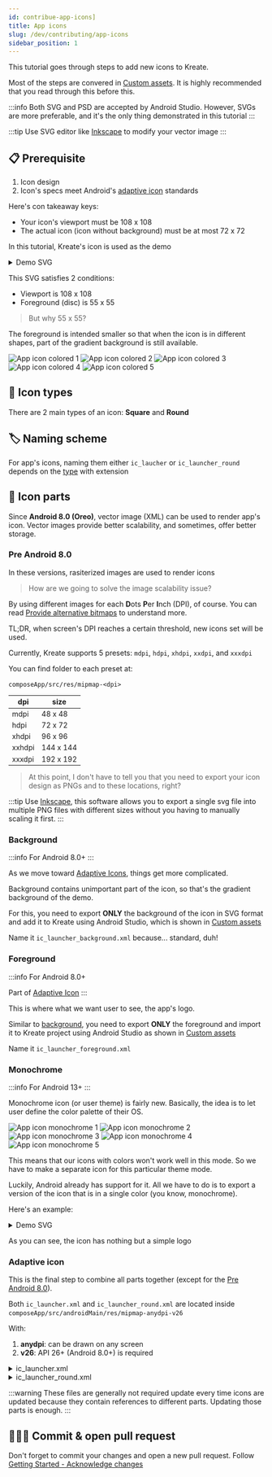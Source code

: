 ```yaml
---
id: contribue-app-icons]
title: App icons
slug: /dev/contributing/app-icons
sidebar_position: 1
---
```


This tutorial goes through steps to add new icons to Kreate.

Most of the steps are convered in [Custom assets](./custom-assets).
It is highly recommended that you read through this before this.

:::info
Both SVG and PSD are accepted by Android Studio. However, SVGs are more
preferable, and it's the only thing demonstrated in this tutorial
:::

:::tip
Use SVG editor like [Inkscape](https://inkscape.org/) to modify your vector image
:::

## 📋 Prerequisite

1. Icon design
2. Icon's specs meet Android's [adaptive icon](https://developer.android.com/develop/ui/views/launch/icon_design_adaptive) standards

Here's con takeaway keys:

- Your icon's viewport must be 108 x 108
- The actual icon (icon without background) must be at most 72 x 72

In this tutorial, Kreate's icon is used as the demo

<details>
  <summary>Demo SVG</summary>
  
  ![Demo app icon](./img/demo-app-icon.svg)

  ```svg
  <svg
    width="108"
    height="108"
    viewBox="0 0 108 108"
    version="1.1"
    id="svg1"
    xml:space="preserve"
    xmlns:xlink="http://www.w3.org/1999/xlink"
    xmlns="http://www.w3.org/2000/svg"
    xmlns:svg="http://www.w3.org/2000/svg"><defs
      id="defs1"><linearGradient
        id="linearGradient12"><stop
          style="stop-color:#f86ab9;stop-opacity:1;"
          offset="0"
          id="stop12" /><stop
          style="stop-color:#190dc0;stop-opacity:0.80000001;"
          offset="1"
          id="stop13" /></linearGradient><linearGradient
        xlink:href="#linearGradient12"
        id="linearGradient2"
        gradientUnits="userSpaceOnUse"
        x1="43.763935"
        y1="107.3907"
        x2="468.23608"
        y2="404.60928" /></defs><g
      id="layer1"
      transform="matrix(0.20841985,0,0,0.20841985,0.64451695,0.64451695)"><rect
        style="display:inline;opacity:1;fill:url(#linearGradient2);stroke:none;stroke-width:32.3866;stroke-opacity:1"
        id="rect12"
        width="518.18481"
        height="518.18481"
        x="-3.0923972"
        y="-3.0923972" /></g><g
      id="layer1-5"
      transform="matrix(1.2952953,0,0,1.2952953,-15.945946,-15.945946)"><g
        id="g26"
        style="display:inline;fill:none;stroke-linecap:square;stroke-miterlimit:10"
        transform="matrix(0.8165646,0,0,0.8165646,9.9055119,9.9055119)"><path
          id="path26"
          style="fill:#000000;fill-opacity:1;fill-rule:evenodd;stroke:none;stroke-width:0.978898;stroke-linecap:round;stroke-linejoin:round;stroke-dasharray:none;stroke-opacity:1"
          d="M 54,27.999999 A 26,26 0 0 0 27.999999,54 26,26 0 0 0 54,80 26,26 0 0 0 80,54 26,26 0 0 0 54,27.999999 Z m -16.18537,8.528173 0.672467,0.704782 a 23.237598,23.237598 0 0 0 -6.969342,14.063329 l -0.96946,-0.103101 a 24.207107,24.207107 0 0 1 7.266335,-14.66501 z m 2.448272,3.306937 0.704782,0.714015 A 18.57375,18.57375 0 0 0 35.569483,52.030303 L 34.57848,51.937973 A 19.594285,19.594285 0 0 1 40.262902,39.835109 Z M 54,39.999763 A 14,14 0 0 1 68.000237,54 14,14 0 0 1 54,68.000237 14,14 0 0 1 39.999763,54 14,14 0 0 1 54,39.999763 Z m 18.390507,15.408262 0.826349,0.06155 a 19.594285,19.594285 0 0 1 -5.358191,12.052084 l -0.601681,-0.570904 a 18.757446,18.757446 0 0 0 5.133523,-11.542733 z m 4.1933,0.163116 0.96946,0.05078 A 24.186696,24.186696 0 0 1 70.828599,70.817827 L 70.134588,70.14536 a 23.217187,23.217187 0 0 0 6.449219,-14.574219 z" /></g><g
        style="display:inline;fill:none;stroke-linecap:square;stroke-miterlimit:10"
        id="g12"
        transform="matrix(0.83333333,0,0,0.83333333,9.1143731,9.0795961)"><path
          fill="#ffffff"
          d="m 43.55,37.2 c 1.89,-0.05 3.25,1.86 3.01,3.64 -0.01,8.96 0.02,17.91 -0.02,26.87 -0.09,2.08 -2.62,3.55 -4.43,2.43 -1.4,-0.72 -1.68,-2.36 -1.57,-3.78 0.01,-8.78 -0.02,-17.57 0.02,-26.35 0.12,-1.51 1.45,-2.84 2.99,-2.81 z"
          fill-rule="evenodd"
          id="path7"
          style="display:inline;fill:#ffffff;fill-opacity:1;stroke-width:1.18299;stroke-linecap:square;stroke-miterlimit:10;stroke-dasharray:none" /><path
          id="path9"
          style="display:inline;fill:#ffffff;fill-opacity:1;stroke-width:1.18417;stroke-linecap:square;stroke-miterlimit:10"
          d="m 64.05,37.16 c -1.78,0.03 -2.67,1.72 -3.81,2.82 -3.63,3.97 -7.28,7.93 -10.9,11.92 -1.13,1.37 -0.79,3.48 0.53,4.6 4.07,4.45 8.13,8.92 12.22,13.36 1.5,1.5 4.36,0.76 4.93,-1.29 0.33,-1.39 0.11,-2.85 0.17,-4.27 0,-8.13 0.01,-16.27 -0.01,-24.4 -0.16,-1.53 -1.57,-2.82 -3.13,-2.74 z" /></g></g></svg>
  ```
</details>

This SVG satisfies 2 conditions:

- Viewport is 108 x 108
- Foreground (disc) is 55 x 55

> But why 55 x 55?

The foreground is intended smaller so that when the icon is in different shapes,
part of the gradient background is still available.

![App icon colored 1](/img/blog/app_icon_colored_1.webp)
![App icon colored 2](/img/blog/app_icon_colored_2.webp)
![App icon colored 3](/img/blog/app_icon_colored_3.webp)
![App icon colored 4](/img/blog/app_icon_colored_4.webp)
![App icon colored 5](/img/blog/app_icon_colored_5.webp)

## 🔡 Icon types

There are 2 main types of an icon: **Square** and **Round**

## 🏷️ Naming scheme

For app's icons, naming them either `ic_laucher` or `ic_launcher_round`
depends on the [type](#icon-types) with extension

## 🧩 Icon parts

Since **Android 8.0 (Oreo)**, vector image (XML) can be used to render app's icon.
Vector images provide better scalability, and sometimes, offer better storage.

### Pre Android 8.0

In these versions, rasiterized images are used to render icons

> How are we going to solve the image scalability issue?

By using different images for each **D**ots **P**er **I**nch (DPI), of course.
You can read [Provide alternative bitmaps](https://developer.android.com/training/multiscreen/screendensities#TaskProvideAltBmp) to understand more.

TL;DR, when screen's DPI reaches a certain threshold, new icons set will be used.

Currently, Kreate supports 5 presets: `mdpi`, `hdpi`, `xhdpi`, `xxdpi`, and `xxxdpi`

You can find folder to each preset at:

```
composeApp/src/res/mipmap-<dpi>
```

| dpi | size |
| --- | ---- |
| mdpi | 48 x 48 |
| hdpi | 72 x 72 |
| xhdpi | 96 x 96 |
| xxhdpi | 144 x 144 |
| xxxdpi | 192 x 192 |

> At this point, I don't have to tell you that you need to export your icon design 
> as PNGs and to these locations, right?

:::tip
Use [Inkscape](https://inkscape.org/), this software allows you to
export a single svg file into multiple PNG files with different 
sizes without you having to manually scaling it first.
:::

### Background

:::info
For Android 8.0+
:::

As we move toward [Adaptive Icons](https://developer.android.com/develop/ui/views/launch/icon_design_adaptive), 
things get more complicated.

Background contains unimportant part of the icon, so that's the gradient background of the demo.

For this, you need to export **ONLY** the background of the icon in SVG format and add it to Kreate using
Android Studio, which is shown in [Custom assets](./custom-assets)

Name it `ic_launcher_background.xml` because... standard, duh!

### Foreground

:::info
For Android 8.0+

Part of [Adaptive Icon](https://developer.android.com/develop/ui/views/launch/icon_design_adaptive)
:::

This is where what we want user to see, the app's logo.

Similar to [background](#background), you need to export **ONLY** the foreground and import
it to Kreate project using Android Studio as shown in [Custom assets](./custom-assets)

Name it `ic_launcher_foreground.xml`

### Monochrome

:::info
For Android 13+
:::

Monochrome icon (or user theme) is fairly new. Basically, the idea is to let user define
the color palette of their OS.

![App icon monochrome 1](/img/blog/app_icon_monochrome_1.webp)
![App icon monochrome 2](/img/blog/app_icon_monochrome_2.webp)
![App icon monochrome 3](/img/blog/app_icon_monochrome_3.webp)
![App icon monochrome 4](/img/blog/app_icon_monochrome_4.webp)
![App icon monochrome 5](/img/blog/app_icon_monochrome_5.webp)

This means that our icons with colors won't work well in this mode. So we have to make
a separate icon for this particular theme mode.

Luckily, Android already has support for it. All we have to do is to export a
version of the icon that is in a single color (you know, monochrome).

Here's an example:

<details>
  <summary>Demo SVG</summary>
  
  ![Demo app icon](./img/demo-app-icon-monochrome.svg)

  ```xml
  <svg
    width="71.999992"
    height="72"
    viewBox="0 0 71.999992 72"
    version="1.1"
    id="svg1"
    xml:space="preserve"
    xmlns="http://www.w3.org/2000/svg"
    xmlns:svg="http://www.w3.org/2000/svg"><defs
      id="defs1" /><g
      id="layer1"
      transform="matrix(1.0794128,0,0,1.0794128,-22.288298,-22.288292)"><g
        style="display:inline;fill:none;stroke-linecap:square;stroke-miterlimit:10"
        id="g12"
        transform="translate(0.13724767,0.09551535)"><path
          fill="#ffffff"
          d="m 43.55,37.2 c 1.89,-0.05 3.25,1.86 3.01,3.64 -0.01,8.96 0.02,17.91 -0.02,26.87 -0.09,2.08 -2.62,3.55 -4.43,2.43 -1.4,-0.72 -1.68,-2.36 -1.57,-3.78 0.01,-8.78 -0.02,-17.57 0.02,-26.35 0.12,-1.51 1.45,-2.84 2.99,-2.81 z"
          fill-rule="evenodd"
          id="path7"
          style="display:inline;fill:#ffffff;fill-opacity:1;stroke-width:1.18299;stroke-linecap:square;stroke-miterlimit:10;stroke-dasharray:none" /><path
          id="path9"
          style="display:inline;fill:#ffffff;fill-opacity:1;stroke-width:1.18417;stroke-linecap:square;stroke-miterlimit:10"
          d="m 64.05,37.16 c -1.78,0.03 -2.67,1.72 -3.81,2.82 -3.63,3.97 -7.28,7.93 -10.9,11.92 -1.13,1.37 -0.79,3.48 0.53,4.6 4.07,4.45 8.13,8.92 12.22,13.36 1.5,1.5 4.36,0.76 4.93,-1.29 0.33,-1.39 0.11,-2.85 0.17,-4.27 0,-8.13 0.01,-16.27 -0.01,-24.4 -0.16,-1.53 -1.57,-2.82 -3.13,-2.74 z" /></g></g></svg>
  ```
</details>

As you can see, the icon has nothing but a simple logo

### Adaptive icon

This is the final step to combine all parts together (except for the [Pre Android 8.0](#pre-android-80)).

Both `ic_launcher.xml` and `ic_launcher_round.xml` are located inside `composeApp/src/androidMain/res/mipmap-anydpi-v26`

With:

1. **anydpi**: can be drawn on any screen
2. **v26**: API 26+ (Android 8.0+) is required

<details>
  <summary>ic_launcher.xml</summary>
  
  ```xml
  <adaptive-icon xmlns:android="http://schemas.android.com/apk/res/android">
      <background android:drawable="@drawable/ic_launcher_background"/>
      <foreground android:drawable="@drawable/ic_launcher_foreground"/>
      <monochrome android:drawable="@drawable/ic_launcher_monochrome"/>
  </adaptive-icon>
  ```
</details>

<details>
  <summary>ic_launcher_round.xml</summary>
  
  ```xml
  <adaptive-icon xmlns:android="http://schemas.android.com/apk/res/android">
    <background android:drawable="@drawable/ic_launcher_background"/>
    <foreground android:drawable="@drawable/ic_launcher_foreground"/>
    <monochrome android:drawable="@drawable/ic_launcher_monochrome"/>
  </adaptive-icon>
  ```
</details>

:::warning
These files are generally not required update every time icons are updated
because they contain references to different parts. Updating those parts
is enough.
:::

## 👨🏻‍💻 Commit & open pull request

Don't forget to commit your changes and open a new pull request. Follow [Getting Started - Acknowledge changes](/dev/getting_started#acknowledge-changes)